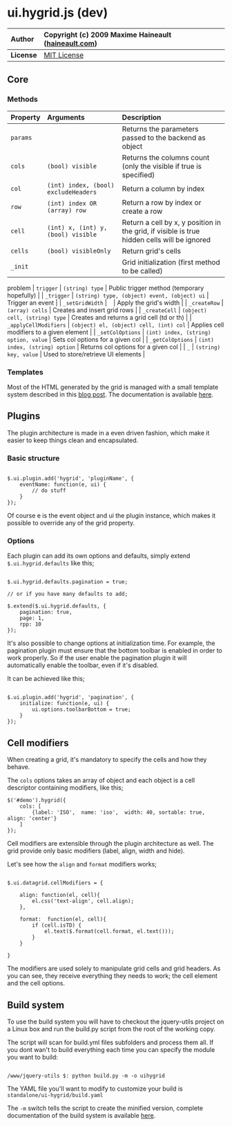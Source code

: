 # ui.hygrid.js (dev) #

| **Author** | Copyright (c) 2009 Maxime Haineault ([haineault.com](http://haineault.com)) |
|:-----------|:----------------------------------------------------------------------------|
| **License** | [MIT License](http://www.opensource.org/licenses/mit-license.php)           |

## Core ##

### Methods ###

| **Property** | **Arguments** | **Description** |
|:-------------|:--------------|:----------------|
| `params`     | ` `           | Returns the parameters passed to the backend as object |
| `cols`       | `(bool) visible` | Returns the columns count (only the visible if true is specified) |
| `col`        | `(int) index, (bool) excludeHeaders` | Return a column by index |
| `row`        | `(int) index OR (array) row` | Return a row by index or create a row |
| `cell`       | `(int) x, (int) y, (bool) visible` | Return a cell by x, y position in the grid, if visible is true hidden cells will be ignored |
| `cells`      | `(bool) visibleOnly` | Return grid's cells |
| `_init`      | ` `           | Grid initialization (first method to be called) |
problem 
| `trigger`    | `(string) type` | Public trigger method (temporary hopefully) |
| `_trigger`   | `(string) type, (object) event, (object) ui` | Trigger an event |
| `_setGridWidth` | ` `           | Apply the grid's width |
| `_createRow` | `(array) cells` | Creates and insert grid rows |
| `_createCell` | `(object) cell, (string) type` | Creates and returns a grid cell (td or th) |
| `_applyCellModifiers` | `(object) el, (object) cell, (int) col` | Applies cell modifiers to a given element |
| `_setColOptions` | `(int) index, (string) option, value` | Sets col options for a given col |
| `_getColOptions` | `(int) index, (string) option` | Returns col options for a given col |
| `_`          | `(string) key, value` | Used to store/retrieve UI elements |

### Templates ###

Most of the HTML generated by the grid is managed with a small template system described in this [blog post](http://haineault.com/blog/82/). The documentation is available [here](StringFormat.md).

## Plugins ##

The plugin architecture is made in a even driven fashion, which make it easier to keep things clean and encapsulated.

### Basic structure ###

```

$.ui.plugin.add('hygrid', 'pluginName', {
    eventName: function(e, ui) {
        // do stuff
    }
});

```

Of course e is the event object and ui the plugin instance, which makes it possible to override any of the grid property.

### Options ###

Each plugin can add its own options and defaults, simply extend `$.ui.hygrid.defaults` like this;

```

$.ui.hygrid.defaults.pagination = true;

// or if you have many defaults to add;

$.extend($.ui.hygrid.defaults, {
    pagination: true,
    page: 1,
    rpp: 10
});

```

It's also possible to change options at initialization time. For example, the pagination plugin must ensure that the bottom toolbar is enabled in order to work properly. So if the user enable the pagination plugin it will automatically enable the toolbar, even if it's disabled.

It can be achieved like this;

```

$.ui.plugin.add('hygrid', 'pagination', {
    initialize: function(e, ui) {
        ui.options.toolbarBottom = true;
    }
});
```

## Cell modifiers ##

When creating a grid, it's mandatory to specify the cells and how they behave.

The `cols` options takes an array of object and each object is a cell descriptor containing modifiers, like this;

```
$('#demo').hygrid({
    cols: [
        {label: 'ISO',  name: 'iso',  width: 40, sortable: true, align: 'center'}
    ]
});
```

Cell modifiers are extensible through the plugin architecture as well. The grid provide only basic modifiers (label, align, width and hide).

Let's see how the `align` and `format` modifiers works;

```

$.ui.datagrid.cellModifiers = {

    align: function(el, cell){ 
        el.css('text-align', cell.align); 
    },

    format:  function(el, cell){ 
        if (cell.isTD) {
            el.text($.format(cell.format, el.text())); 
        }
    }

}

```

The modifiers are used solely to manipulate grid cells and grid headers. As you can see, they receive everything they needs to work; the cell element and the cell options.

## Build system ##

To use the build system you will have to checkout the jquery-utils project on a Linux box and run the build.py script from the root of the working copy.

The script will scan for build.yml files subfolders and process them all. If you dont wan't to build everything each time you can specify the module you want to build:

```

/www/jquery-utils $: python build.py -m -o uihygrid

```

The YAML file you'll want to modify to customize your build is `standalone/ui-hygrid/build.yaml`

The `-m` switch tells the script to create the minified version, complete documentation of the build system is available [here](BuildSystem.md).